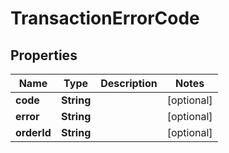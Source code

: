 # TransactionErrorCode

## Properties
Name | Type | Description | Notes
------------ | ------------- | ------------- | -------------
**code** | **String** |  |  [optional]
**error** | **String** |  |  [optional]
**orderId** | **String** |  |  [optional]
